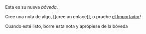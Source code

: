 Esta es su nueva *bóveda*.

Cree una nota de algo, [[cree un enlace]], o pruebe [el Importador](https://help.obsidian.md/Plugins/Importer)!

Cuando esté listo, borre esta nota y aprópiese de la bóveda


